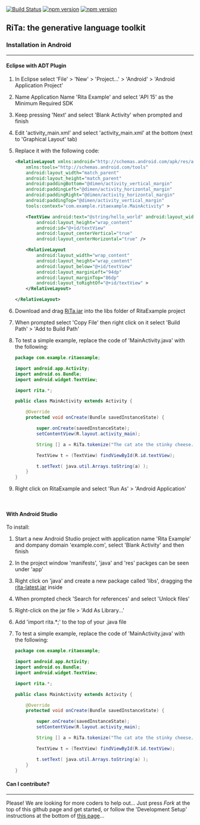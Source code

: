 [![Build Status](https://travis-ci.org/dhowe/RiTa.svg?branch=master)](https://travis-ci.org/dhowe/RiTa) <a href="http://www.gnu.org/licenses/gpl-3.0.en.html"><img src="https://img.shields.io/badge/license-GPL-orange.svg" alt="npm version"></a> <a href="https://www.npmjs.com/package/rita"><img src="https://img.shields.io/npm/v/rita.svg" alt="npm version"></a>

## RiTa: the generative language toolkit

### Installation in Android
--------
#### Eclipse with ADT Plugin

1. In Eclipse select 'File' > 'New' > 'Project...' > 'Android' > 'Android Application Project'

2. Name Application Name 'Rita Example' and select 'API 15' as the Minimum Required SDK

3. Keep pressing 'Next' and select 'Blank Activity' when prompted and finish

4. Edit 'activity_main.xml' and select 'activity_main.xml' at the bottom (next to 'Graphical Layout' tab)

5. Replace it with the following code:
	```xml
	<RelativeLayout xmlns:android="http://schemas.android.com/apk/res/android"
	    xmlns:tools="http://schemas.android.com/tools"
	    android:layout_width="match_parent"
	    android:layout_height="match_parent"
	    android:paddingBottom="@dimen/activity_vertical_margin"
	    android:paddingLeft="@dimen/activity_horizontal_margin"
	    android:paddingRight="@dimen/activity_horizontal_margin"
	    android:paddingTop="@dimen/activity_vertical_margin"
	    tools:context="com.example.ritaexample.MainActivity" >

	    <TextView android:text="@string/hello_world" android:layout_width="wrap_content"
	        android:layout_height="wrap_content"
	        android:id="@+id/textView"
	        android:layout_centerVertical="true"
	        android:layout_centerHorizontal="true" />

	    <RelativeLayout
	        android:layout_width="wrap_content"
	        android:layout_height="wrap_content"
	        android:layout_below="@+id/textView"
	        android:layout_marginLeft="94dp"
	        android:layout_marginTop="86dp"
	        android:layout_toRightOf="@+id/textView" >
	    </RelativeLayout>

	</RelativeLayout>
	```
6. Download and drag [RiTa.jar](http://rednoise.org/rita/download/rita-latest.jar) into the libs folder of RitaExample project

7. When prompted select 'Copy File' then right click on it select 'Build Path' > 'Add to Build Path'

8. To test a simple example, replace the code of 'MainActivity.java' with the following:
	```java
	package com.example.ritaexample;

	import android.app.Activity;
	import android.os.Bundle;
	import android.widget.TextView;

	import rita.*;

	public class MainActivity extends Activity {

		@Override
		protected void onCreate(Bundle savedInstanceState) {

			super.onCreate(savedInstanceState);
			setContentView(R.layout.activity_main);

	        String [] a = RiTa.tokenize("The cat ate the stinky cheese.");

	        TextView t = (TextView) findViewById(R.id.textView);

	        t.setText( java.util.Arrays.toString(a) );
		}
	}
	```
9. Right click on RitaExample and select 'Run As' > 'Android Application'

&nbsp;

#### With Android Studio

To install:

1. Start a new Android Studio project with application name 'Rita Example' and dompany domain 'example.com', select 'Blank Activity' and then finish

2. In the project window 'manifests', 'java' and 'res' packges can be seen under 'app'

3. Right click on 'java' and create a new package called 'libs', dragging the [rita-latest.jar](http://rednoise.org/rita/download/rita-latest.jar) inside

4. When prompted check 'Search for references' and select 'Unlock files'

5. Right-click on the jar file > 'Add As Library...'

6. Add 'import rita.*;' to the top of your .java file

7. To test a simple example, replace the code of 'MainActivity.java' with the following:
	```java
	package com.example.ritaexample;

	import android.app.Activity;
	import android.os.Bundle;
	import android.widget.TextView;

	import rita.*;

	public class MainActivity extends Activity {

		@Override
		protected void onCreate(Bundle savedInstanceState) {

			super.onCreate(savedInstanceState);
			setContentView(R.layout.activity_main);

	        String [] a = RiTa.tokenize("The cat ate the stinky cheese.");

	        TextView t = (TextView) findViewById(R.id.textView);

	        t.setText( java.util.Arrays.toString(a) );
		}
	}
	```


#### Can I contribute?
--------
Please! We are looking for more coders to help out... Just press *Fork* at the top of this github page and get started, or follow the 'Development Setup' instructions at the bottom of [this page](https://github.com/dhowe/RiTa)...
